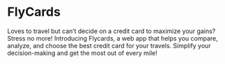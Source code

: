 # FlyCards
Loves to travel but can’t decide on a credit card to maximize your gains? Stress no more! Introducing Flycards, a web app that helps you compare, analyze, and choose the best credit card for your travels. Simplify your decision-making and get the most out of every mile!
